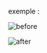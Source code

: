 exemple : 

![before](https://user-images.githubusercontent.com/127132293/230697613-a1c7967b-20ed-4720-9e05-52adc5beaa9f.png)

![after](https://user-images.githubusercontent.com/127132293/230697614-ff16894e-a306-423e-94db-37bc10005b0e.png)
